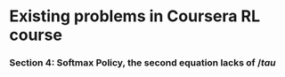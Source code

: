 # Existing problems in Coursera RL course

### Section 4: Softmax Policy, the second equation lacks of $/tau$ <a id="Section-4:-Softmax-Policy"></a>

